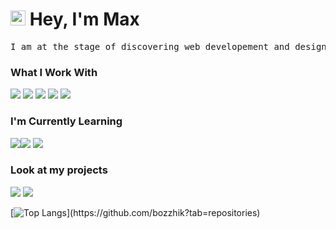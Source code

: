 # <img src='https://qpluspicture.oss-cn-beijing.aliyuncs.com/6LjjQA/Hi.gif' alt='Hi' width="24"/> Hey, I'm Max

<pre>
I am at the stage of discovering <kbd>web developement</kbd> and <kbd>design</kbd> for myself.
</pre>

### What I Work With
<a href="https://github.com/bozzhik/works"><img src="https://img.shields.io/badge/HTML5-E34F26?style=for-the-badge&logo=html5&logoColor=white"><a> <a href="https://github.com/bozzhik/animated"><img src="https://img.shields.io/badge/CSS3-1572B6?style=for-the-badge&logo=css3&logoColor=white"><a> <a href="https://github.com/bozzhik/HOTKEYS"><img src="https://img.shields.io/badge/Sass-CC6699?style=for-the-badge&logo=sass&logoColor=white"><a>  <a href="https://github.com/bozzhik/js"><img src="https://img.shields.io/badge/JavaScript-F7DF1E?style=for-the-badge&logo=javascript&logoColor=black"><a> <a href="https://github.com/bozzhik/nft"><img src="https://img.shields.io/badge/TailwindCss-212c45?style=for-the-badge&logo=tailwindcss&logoColor=white"><a>

### I'm Currently Learning
<a href="https://github.com/bozzhik/nft"><img src="https://img.shields.io/badge/React-20232A?style=for-the-badge&logo=react&logoColor=61DAFB"><a><a href="https://github.com/bozzhik/vsc-google-fonts"><img src="https://img.shields.io/badge/TypeScript-3178c6?style=for-the-badge&logo=typescript&logoColor=white"><a>
<a href="https://mui.com/"><img src="https://img.shields.io/badge/Material UI-001e3c?style=for-the-badge&logo=mui&logoColor=white"><a>

### Look at my projects
<a href="https://bozzhik.ru"><img src="https://img.shields.io/badge/portfolio-0A0A0A?style=for-the-badge&logo=dev.to&logoColor=white"></a>
<a href="https://github.com/bozzhik?tab=repositories"><img src="https://img.shields.io/badge/github-0A0A0A?style=for-the-badge&logo=design.to&logoColor=white"></a>


[![Top Langs](https://github-readme-stats.vercel.app/api/top-langs/?username=bozzhik&layout=compact&theme=dark&VARNAME="PAT_1")](https://github.com/bozzhik?tab=repositories)
